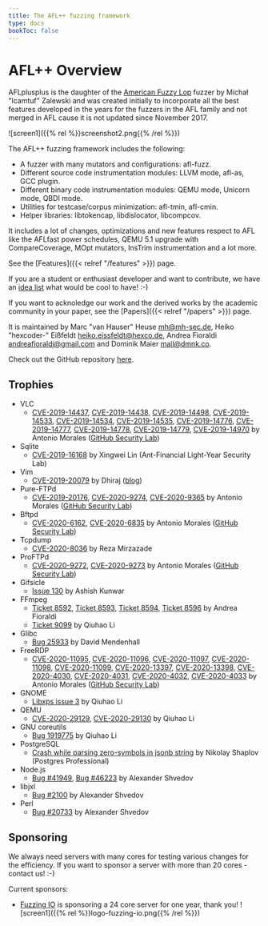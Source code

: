 ```yaml
---
title: The AFL++ fuzzing framework
type: docs
bookToc: false
---
```


# AFL++ Overview

AFLplusplus is the daughter of the [American Fuzzy Lop](http://lcamtuf.coredump.cx/afl/) fuzzer by Michał "lcamtuf" Zalewski and was created initially to incorporate all the best features developed in the years for the fuzzers in the AFL family and not merged in AFL cause it is not updated since November 2017.

![screen1]({{% rel %}}screenshot2.png{{% /rel %}})

The AFL++ fuzzing framework includes the following:

+ A fuzzer with many mutators and configurations: afl-fuzz.
+ Different source code instrumentation modules: LLVM mode, afl-as, GCC plugin.
+ Different binary code instrumentation modules: QEMU mode, Unicorn mode, QBDI mode.
+ Utilities for testcase/corpus minimization: afl-tmin, afl-cmin.
+ Helper libraries: libtokencap, libdislocator, libcompcov.

It includes a lot of changes, optimizations and new features respect to AFL like the AFLfast power schedules, QEMU 5.1 upgrade with CompareCoverage, MOpt mutators, InsTrim instrumentation and a lot more.

See the [Features]({{< relref "/features" >}}) page.

If you are a student or enthusiast developer and want to contribute, we have an [idea list](https://github.com/AFLplusplus/AFLplusplus/blob/master/docs/ideas.md) what would be cool to have! :-)

If you want to acknoledge our work and the derived works by the academic community in your paper, see the [Papers]({{< relref "/papers" >}}) page.

It is maintained by Marc "van Hauser" Heuse <mh@mh-sec.de>, Heiko "hexcoder-" Eißfeldt <heiko.eissfeldt@hexco.de>, Andrea Fioraldi <andreafioraldi@gmail.com> and Dominik Maier <mail@dmnk.co>.

Check out the GitHub repository [here](https://github.com/AFLplusplus/AFLplusplus).

## Trophies

+ VLC
  * [CVE-2019-14437](https://cve.mitre.org/cgi-bin/cvename.cgi?name=CVE-2019-14437), [CVE-2019-14438](https://cve.mitre.org/cgi-bin/cvename.cgi?name=CVE-2019-14438), [CVE-2019-14498](https://cve.mitre.org/cgi-bin/cvename.cgi?name=CVE-2019-14498), [CVE-2019-14533](https://cve.mitre.org/cgi-bin/cvename.cgi?name=CVE-2019-14533), [CVE-2019-14534](https://cve.mitre.org/cgi-bin/cvename.cgi?name=CVE-2019-14534), [CVE-2019-14535](https://cve.mitre.org/cgi-bin/cvename.cgi?name=CVE-2019-14535), [CVE-2019-14776](https://cve.mitre.org/cgi-bin/cvename.cgi?name=CVE-2019-14776), [CVE-2019-14777](https://cve.mitre.org/cgi-bin/cvename.cgi?name=CVE-2019-14777), [CVE-2019-14778](https://cve.mitre.org/cgi-bin/cvename.cgi?name=CVE-2019-14778), [CVE-2019-14779](https://cve.mitre.org/cgi-bin/cvename.cgi?name=CVE-2019-14779), [CVE-2019-14970](https://cve.mitre.org/cgi-bin/cvename.cgi?name=CVE-2019-14970) by Antonio Morales ([GitHub Security Lab](https://securitylab.github.com/research/vlc-vulnerability-heap-overflow))
+ Sqlite
  * [CVE-2019-16168](https://cve.mitre.org/cgi-bin/cvename.cgi?name=CVE-2019-16168) by Xingwei Lin (Ant-Financial Light-Year Security Lab)
+ Vim
  * [CVE-2019-20079](https://cve.mitre.org/cgi-bin/cvename.cgi?name=CVE-2019-20079) by Dhiraj ([blog](https://www.inputzero.io/2020/03/fuzzing-vim.html))
+ Pure-FTPd
  * [CVE-2019-20176](https://cve.mitre.org/cgi-bin/cvename.cgi?name=CVE-2019-20176), [CVE-2020-9274](https://cve.mitre.org/cgi-bin/cvename.cgi?name=CVE-2019-14437), [CVE-2020-9365](https://cve.mitre.org/cgi-bin/cvename.cgi?name=CVE-2020-9365) by Antonio Morales ([GitHub Security Lab](https://securitylab.github.com/research/fuzzing-sockets-FTP))
+ Bftpd
  * [CVE-2020-6162](https://cve.mitre.org/cgi-bin/cvename.cgi?name=CVE-2020-6162), [CVE-2020-6835](https://cve.mitre.org/cgi-bin/cvename.cgi?name=CVE-2020-6835) by Antonio Morales ([GitHub Security Lab](https://securitylab.github.com/research/fuzzing-sockets-FTP))
+ Tcpdump
  * [CVE-2020-8036](https://cve.mitre.org/cgi-bin/cvename.cgi?name=CVE-2020-8036) by Reza Mirzazade
+ ProFTPd
  * [CVE-2020-9272](https://cve.mitre.org/cgi-bin/cvename.cgi?name=CVE-2020-9272), [CVE-2020-9273](https://cve.mitre.org/cgi-bin/cvename.cgi?name=CVE-2020-9273) by Antonio Morales ([GitHub Security Lab](https://securitylab.github.com/research/fuzzing-sockets-FTP))
+ Gifsicle
  * [Issue 130](https://github.com/kohler/gifsicle/issues/130) by Ashish Kunwar
+ FFmpeg
  * [Ticket 8592](https://trac.ffmpeg.org/ticket/8592), [Ticket 8593](https://trac.ffmpeg.org/ticket/8593), [Ticket 8594](https://trac.ffmpeg.org/ticket/8594), [Ticket 8596](https://trac.ffmpeg.org/ticket/8596) by Andrea Fioraldi
  * [Ticket 9099](https://trac.ffmpeg.org/ticket/9099) by Qiuhao Li
+ Glibc
  * [Bug 25933](https://sourceware.org/bugzilla/show_bug.cgi?id=25933) by David Mendenhall
+ FreeRDP
  * [CVE-2020-11095](https://cve.mitre.org/cgi-bin/cvename.cgi?name=CVE-2020-11095), [CVE-2020-11096](https://cve.mitre.org/cgi-bin/cvename.cgi?name=CVE-2020-11096), [CVE-2020-11097](https://cve.mitre.org/cgi-bin/cvename.cgi?name=CVE-2020-11097), [CVE-2020-11098](https://cve.mitre.org/cgi-bin/cvename.cgi?name=CVE-2020-11098), [CVE-2020-11099](https://cve.mitre.org/cgi-bin/cvename.cgi?name=CVE-2020-11099), [CVE-2020-13397](https://cve.mitre.org/cgi-bin/cvename.cgi?name=CVE-2020-13397), [CVE-2020-13398](https://cve.mitre.org/cgi-bin/cvename.cgi?name=CVE-2020-13398), [CVE-2020-4030](https://cve.mitre.org/cgi-bin/cvename.cgi?name=CVE-2020-4030), [CVE-2020-4031](https://cve.mitre.org/cgi-bin/cvename.cgi?name=CVE-2020-4031), [CVE-2020-4032](https://cve.mitre.org/cgi-bin/cvename.cgi?name=CVE-2020-4032), [CVE-2020-4033](https://cve.mitre.org/cgi-bin/cvename.cgi?name=CVE-2020-4033) by Antonio Morales ([GitHub Security Lab](https://securitylab.github.com/research/fuzzing-sockets-FreeRDP))
+ GNOME
  * [Libxps issue 3](https://gitlab.gnome.org/GNOME/libgxps/-/issues/3) by Qiuhao Li
+ QEMU
  * [CVE-2020-29129](https://cve.mitre.org/cgi-bin/cvename.cgi?name=CVE-2020-29129), [CVE-2020-29130](https://cve.mitre.org/cgi-bin/cvename.cgi?name=CVE-2020-29130) by Qiuhao Li
+ GNU coreutils
  * [Bug 1919775](https://bugzilla.redhat.com/show_bug.cgi?id=1919775) by Qiuhao Li
+ PostgreSQL
  * [Crash while parsing zero-symbols in jsonb string](https://www.postgresql.org/message-id/7332649.x5DLKWyVIX%40thinkpad-pgpro) by Nikolay Shaplov (Postgres Professional)
+ Node.js
  * [Bug #41949](https://github.com/nodejs/node/issues/41949), [Bug #46223](https://github.com/nodejs/node/issues/46223) by Alexander Shvedov
+ libjxl
  * [Bug #2100](https://github.com/libjxl/libjxl/issues/2100) by Alexander Shvedov
+ Perl
  * [Bug #20733](https://github.com/Perl/perl5/issues/20733) by Alexander Shvedov

## Sponsoring

We always need servers with many cores for testing various changes for the efficiency.
If you want to sponsor a server with more than 20 cores - contact us! :-)

Current sponsors:

* [Fuzzing IO](https://www.fuzzing.io) is sponsoring a 24 core server for one year, thank you! ![screen1]({{% rel %}}logo-fuzzing-io.png{{% /rel %}})
